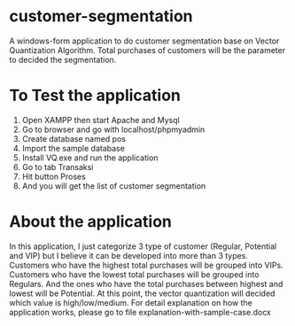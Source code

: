 # customer-segmentation
A windows-form application to do customer segmentation base on Vector Quantization Algorithm. Total purchases of customers will be the parameter to decided the segmentation.

# To Test the application 
1. Open XAMPP then start Apache and Mysql
2. Go to browser and go with localhost/phpmyadmin
3. Create database named pos
4. Import the sample database
5. Install VQ.exe and run the application
6. Go to tab Transaksi
7. Hit button Proses
8. And you will get the list of customer segmentation

# About the application

In this application, I just categorize 3 type of customer (Regular, Potential and VIP) but I believe it can be developed into more than 3 types. Customers who have the highest total purchases will be grouped into VIPs. Customers who have the lowest total purchases will be grouped into Regulars. And the ones who have the total purchases between highest and lowest will be Potential. At this point, the vector quantization will decided which value is high/low/medium. For detail explanation on how the application works, please go to file explanation-with-sample-case.docx
